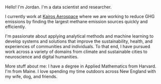 Hello! I'm Jordan. I'm a data scientist and researcher.

I currently work at [Kairos Aerospace](https://kairosaerospace.com/) where we are working to reduce GHG emissions by finding the largest methane emission sources quickly and efficiently.

I'm passionate about applying analytical methods and machine learning to develop systems and solutions that improve the sustainability, health, and experiences of communities and individuals. To that end, I have pursued work across a variety of domains from climate and sustainable cities to neuroscience and digital humanities. 


More stuff about me: I have a degree in Applied Mathematics from Harvard. I'm from Maine. I love spending my time outdoors across New England with my wife, dog, and friends.




